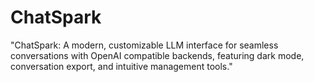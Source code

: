 # ChatSpark
"ChatSpark: A modern, customizable LLM interface for seamless conversations with OpenAI compatible backends, featuring dark mode, conversation export, and intuitive management tools."
